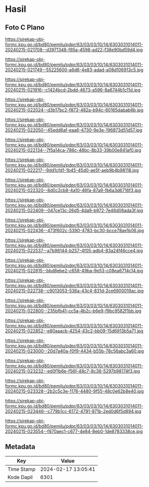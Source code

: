 # Hasil

## Foto C Plano

https://sirekap-obj-formc.kpu.go.id/bd80/pemilu/pdpr/63/03/03/10/14/6303031014011-20240215-021708--d3971348-f85a-4598-ad22-f38e90bd59d4.jpg

https://sirekap-obj-formc.kpu.go.id/bd80/pemilu/pdpr/63/03/03/10/14/6303031014011-20240215-021749--55225600-a6d6-4e83-adad-a08d106913c5.jpg

https://sirekap-obj-formc.kpu.go.id/bd80/pemilu/pdpr/63/03/03/10/14/6303031014011-20240215-021916--c1424bcd-2bdd-4673-a596-8a6744b1c11d.jpg

https://sirekap-obj-formc.kpu.go.id/bd80/pemilu/pdpr/63/03/03/10/14/6303031014011-20240215-022024--d3b17bc2-f873-482a-b94c-60165dabab6b.jpg

https://sirekap-obj-formc.kpu.go.id/bd80/pemilu/pdpr/63/03/03/10/14/6303031014011-20240215-022050--45edd6af-eaa6-4730-9e3e-196873d51d57.jpg

https://sirekap-obj-formc.kpu.go.id/bd80/pemilu/pdpr/63/03/03/10/14/6303031014011-20240215-022134--7f5a14ca-786c-48bc-8b33-39b00e841af0.jpg

https://sirekap-obj-formc.kpu.go.id/bd80/pemilu/pdpr/63/03/03/10/14/6303031014011-20240215-022217--9dd1cfd1-1b45-45d0-ae5f-aeb9b4b98118.jpg

https://sirekap-obj-formc.kpu.go.id/bd80/pemilu/pdpr/63/03/03/10/14/6303031014011-20240215-022320--8d0c2cb8-4a10-46fa-87a9-fb6a3d6716f3.jpg

https://sirekap-obj-formc.kpu.go.id/bd80/pemilu/pdpr/63/03/03/10/14/6303031014011-20240215-022409--047ce13c-26d5-4da9-b972-7e48d06ada3f.jpg

https://sirekap-obj-formc.kpu.go.id/bd80/pemilu/pdpr/63/03/03/10/14/6303031014011-20240215-022436--473f602c-5390-4783-bc30-bcce78ae1b06.jpg

https://sirekap-obj-formc.kpu.go.id/bd80/pemilu/pdpr/63/03/03/10/14/6303031014011-20240215-022537--a7b98144-b257-4f05-adb4-83a24f46cce4.jpg

https://sirekap-obj-formc.kpu.go.id/bd80/pemilu/pdpr/63/03/03/10/14/6303031014011-20240215-022615--bbd8ebe2-c658-49ba-9e53-c08ea6714c14.jpg

https://sirekap-obj-formc.kpu.go.id/bd80/pemilu/pdpr/63/03/03/10/14/6303031014011-20240215-022738--c9013053-536a-43c4-831d-2ce6900019ac.jpg

https://sirekap-obj-formc.kpu.go.id/bd80/pemilu/pdpr/63/03/03/10/14/6303031014011-20240215-022800--235bfb41-cc5a-4b2c-b6e9-f9bc9582f1bb.jpg

https://sirekap-obj-formc.kpu.go.id/bd80/pemilu/pdpr/63/03/03/10/14/6303031014011-20240215-022852--e80aaacb-4254-43c2-bb09-15d6913b5a71.jpg

https://sirekap-obj-formc.kpu.go.id/bd80/pemilu/pdpr/63/03/03/10/14/6303031014011-20240215-023000--20d7a40a-f0f9-4434-b55b-78c56abc3a60.jpg

https://sirekap-obj-formc.kpu.go.id/bd80/pemilu/pdpr/63/03/03/10/14/6303031014011-20240215-023232--ed0f1b6e-f56f-48c7-8c36-5297b98174f3.jpg

https://sirekap-obj-formc.kpu.go.id/bd80/pemilu/pdpr/63/03/03/10/14/6303031014011-20240215-023328--2b2c5c3e-1176-4480-9f55-48c0e62b8e40.jpg

https://sirekap-obj-formc.kpu.go.id/bd80/pemilu/pdpr/63/03/03/10/14/6303031014011-20240215-023446--c779b1cc-6172-4791-971b-2ed0d6f5d894.jpg

https://sirekap-obj-formc.kpu.go.id/bd80/pemilu/pdpr/63/03/03/10/14/6303031014011-20240215-023554--f870aec1-c677-4e84-8eb0-1de8783338ce.jpg


## Metadata

| Key        | Value               |
| ---------- | ------------------- |
| Time Stamp | 2024-02-17 13:05:41 |
| Kode Dapil | 6301                |



